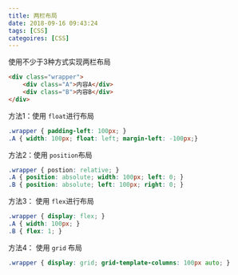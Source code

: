 ```yaml
---
title: 两栏布局
date: 2018-09-16 09:43:24
tags: [CSS]
categoires: [CSS]
---
```


使用不少于3种方式实现两栏布局

``` html
<div class="wrapper">
    <div class="A">内容A</div>
    <div class="B">内容B</div>
</div>
```



方法1：使用 `float`进行布局

``` css
.wrapper { padding-left: 100px; } 
.A { width: 100px; float: left; margin-left: -100px;} 
```

方法2：使用 `position`布局

``` css
.wrapper { postion: relative; } 
.A { position: absolute; width: 100px; left: 0; } 
.B { position: absolute; left: 100px; right: 0; }
```

方法3： 使用 `flex`进行布局

``` css
.wrapper { display: flex; }
.A { width: 100px; } 
.B { flex: 1; }
```

方法4： 使用 `grid` 布局

``` css
.wrapper { display: grid; grid-template-columns: 100px auto; }
```



